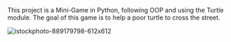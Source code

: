 This project is a Mini-Game in Python, following OOP and using the Turtle module.
The goal of this game is to help a poor turtle to cross the street.

![istockphoto-889179798-612x612](https://github.com/SultanAl-Jrboa/SultanAl-Jrboa/assets/117471000/3350e93f-fa3b-4921-8d14-b6a3c051da95)
